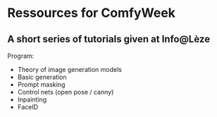 # Ressources for ComfyWeek
## A short series of tutorials given at Info@Lèze

Program:
- Theory of image generation models
- Basic generation
- Prompt masking
- Control nets (open pose / canny)
- Inpainting
- FaceID
